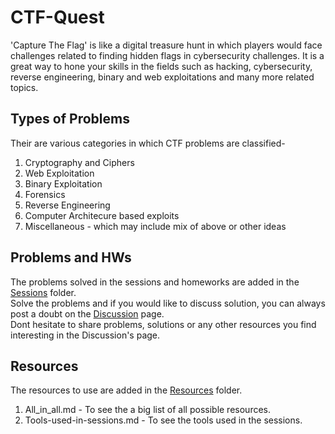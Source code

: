 # CTF-Quest

'Capture The Flag' is like a digital treasure hunt in which players would face challenges related to finding hidden flags in cybersecurity challenges. It is a great way to hone your skills in the fields such as hacking, cybersecurity, reverse engineering, binary and web exploitations and many more related topics.

## Types of Problems

Their are various categories in which CTF problems are classified-

1. Cryptography and Ciphers
2. Web Exploitation
3. Binary Exploitation
4. Forensics
5. Reverse Engineering
6. Computer Architecure based exploits
7. Miscellaneous - which may include mix of above or other ideas

## Problems and HWs

The problems solved in the sessions and homeworks are added in the <a href="https://github.com/databasedIISc/CTF-Quest/tree/main/sessions/session1">Sessions</a> folder.<br>
Solve the problems and if you would like to discuss solution, you can always post a doubt on the <a href="https://github.com/databasedIISc/CTF-Quest/discussions">Discussion</a> page.
<br>Dont hesitate to share problems, solutions or any other resources you find interesting in the Discussion's page.

## Resources

The resources to use are added in the <a href="https://github.com/databasedIISc/CTF-Quest/tree/main/Resources">Resources</a> folder.

1. All_in_all.md - To see the a big list of all possible resources.
2. Tools-used-in-sessions.md - To see the tools used in the sessions.
